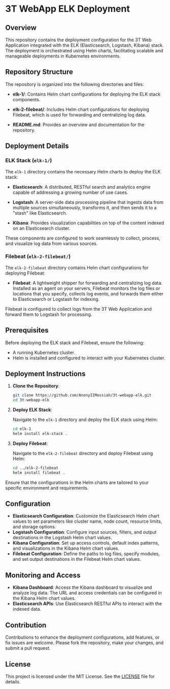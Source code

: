 
# 3T WebApp ELK Deployment

## Overview

This repository contains the deployment configuration for the 3T Web Application integrated with the ELK (Elasticsearch, Logstash, Kibana) stack. The deployment is orchestrated using Helm charts, facilitating scalable and manageable deployments in Kubernetes environments.

## Repository Structure

The repository is organized into the following directories and files:

- **elk-1/**: Contains Helm chart configurations for deploying the ELK stack components.

- **elk-2-filebeat/**: Includes Helm chart configurations for deploying Filebeat, which is used for forwarding and centralizing log data.

- **README.md**: Provides an overview and documentation for the repository.

## Deployment Details

### ELK Stack (`elk-1/`)

The `elk-1` directory contains the necessary Helm charts to deploy the ELK stack:

- **Elasticsearch**: A distributed, RESTful search and analytics engine capable of addressing a growing number of use cases.

- **Logstash**: A server-side data processing pipeline that ingests data from multiple sources simultaneously, transforms it, and then sends it to a "stash" like Elasticsearch.

- **Kibana**: Provides visualization capabilities on top of the content indexed on an Elasticsearch cluster.

These components are configured to work seamlessly to collect, process, and visualize log data from various sources.

### Filebeat (`elk-2-filebeat/`)

The `elk-2-filebeat` directory contains Helm chart configurations for deploying Filebeat:

- **Filebeat**: A lightweight shipper for forwarding and centralizing log data. Installed as an agent on your servers, Filebeat monitors the log files or locations that you specify, collects log events, and forwards them either to Elasticsearch or Logstash for indexing.

Filebeat is configured to collect logs from the 3T Web Application and forward them to Logstash for processing.

## Prerequisites

Before deploying the ELK stack and Filebeat, ensure the following:

- A running Kubernetes cluster.
- Helm is installed and configured to interact with your Kubernetes cluster.

## Deployment Instructions

1. **Clone the Repository**:

   ```bash
   git clone https://github.com/AnonyIIMessiah/3t-webapp-elk.git
   cd 3t-webapp-elk
   ```

2. **Deploy ELK Stack**:

   Navigate to the `elk-1` directory and deploy the ELK stack using Helm:

   ```bash
   cd elk-1
   helm install elk-stack .
   ```

3. **Deploy Filebeat**:

   Navigate to the `elk-2-filebeat` directory and deploy Filebeat using Helm:

   ```bash
   cd ../elk-2-filebeat
   helm install filebeat .
   ```

Ensure that the configurations in the Helm charts are tailored to your specific environment and requirements.

## Configuration

- **Elasticsearch Configuration**: Customize the Elasticsearch Helm chart values to set parameters like cluster name, node count, resource limits, and storage options.
- **Logstash Configuration**: Configure input sources, filters, and output destinations in the Logstash Helm chart values.
- **Kibana Configuration**: Set up access controls, default index patterns, and visualizations in the Kibana Helm chart values.
- **Filebeat Configuration**: Define the paths to log files, specify modules, and set output destinations in the Filebeat Helm chart values.

## Monitoring and Access

- **Kibana Dashboard**: Access the Kibana dashboard to visualize and analyze log data. The URL and access credentials can be configured in the Kibana Helm chart values.
- **Elasticsearch APIs**: Use Elasticsearch RESTful APIs to interact with the indexed data.

## Contribution

Contributions to enhance the deployment configurations, add features, or fix issues are welcome. Please fork the repository, make your changes, and submit a pull request.

## License

This project is licensed under the MIT License. See the [LICENSE](LICENSE) file for details.
